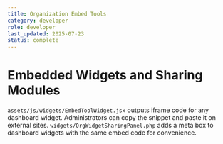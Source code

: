 ```yaml
---
title: Organization Embed Tools
category: developer
role: developer
last_updated: 2025-07-23
status: complete
---
```


# Embedded Widgets and Sharing Modules

`assets/js/widgets/EmbedToolWidget.jsx` outputs iframe code for any dashboard widget. Administrators can copy the snippet and paste it on external sites. `widgets/OrgWidgetSharingPanel.php` adds a meta box to dashboard widgets with the same embed code for convenience.
